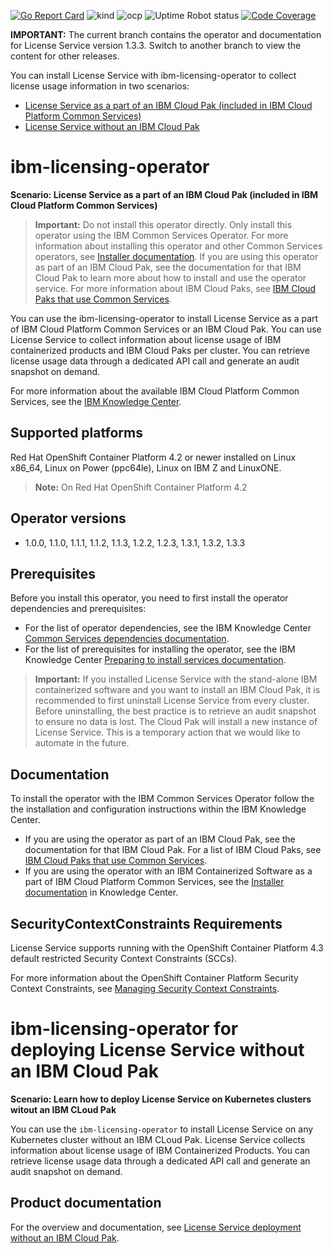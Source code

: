 [![Go Report Card](https://goreportcard.com/badge/github.com/IBM/ibm-licensing-operator)](https://goreportcard.com/report/github.com/IBM/ibm-licensing-operator)
![kind](https://github.com/IBM/ibm-licensing-operator/workflows/kind/badge.svg)
![ocp](https://github.com/IBM/ibm-licensing-operator/workflows/ocp/badge.svg)
<img alt="Uptime Robot status" src="https://img.shields.io/uptimerobot/status/m786127186-a86f251061d6fd7958c67707?label=OCP%20test%20cluster">
[![Code Coverage](https://codecov.io/gh/IBM/ibm-licensing-operator/branch/master/graphs/badge.svg?branch=master)](https://codecov.io/gh/IBM/ibm-licensing-operator?branch=master)

**IMPORTANT:** The current branch contains the operator and documentation for License Service version 1.3.3. Switch to another branch to view the content for other releases.

You can install License Service with ibm-licensing-operator to collect license usage information in two scenarios:

- [License Service as a part of an IBM Cloud Pak (included in IBM Cloud Platform Common Services)](#ibm-licensing-operator)
- [License Service without an IBM Cloud Pak](#ibm-licensing-operator-for-deploying-license-service-without-an-ibm-cloud-pak)

# ibm-licensing-operator

<b>Scenario: License Service as a part of an IBM Cloud Pak (included in IBM Cloud Platform Common Services)</b>

> **Important:** Do not install this operator directly. Only install this operator using the IBM Common Services Operator. For more information about installing this operator and other Common Services operators, see [Installer documentation](http://ibm.biz/cpcs_opinstall). If you are using this operator as part of an IBM Cloud Pak, see the documentation for that IBM Cloud Pak to learn more about how to install and use the operator service. For more information about IBM Cloud Paks, see [IBM Cloud Paks that use Common Services](http://ibm.biz/cpcs_cloudpaks).

You can use the ibm-licensing-operator to install License Service as a part of IBM Cloud Platform Common Services or an IBM Cloud Pak. You can use License Service to collect information about license usage of IBM containerized products and IBM Cloud Paks per cluster. You can retrieve license usage data through a dedicated API call and generate an audit snapshot on demand.

For more information about the available IBM Cloud Platform Common Services, see the [IBM Knowledge Center](http://ibm.biz/cpcsdocs).

## Supported platforms

Red Hat OpenShift Container Platform 4.2 or newer installed on Linux x86_64, Linux on Power (ppc64le), Linux on IBM Z and LinuxONE.

> **Note:** On Red Hat OpenShift Container Platform 4.2

## Operator versions

- 1.0.0, 1.1.0, 1.1.1, 1.1.2, 1.1.3, 1.2.2, 1.2.3, 1.3.1, 1.3.2, 1.3.3

## Prerequisites

Before you install this operator, you need to first install the operator dependencies and prerequisites:

- For the list of operator dependencies, see the IBM Knowledge Center [Common Services dependencies documentation](http://ibm.biz/cpcs_opdependencies).
- For the list of prerequisites for installing the operator, see the IBM Knowledge Center [Preparing to install services documentation](http://ibm.biz/cpcs_opinstprereq).

> **Important:** If you installed License Service with the stand-alone IBM containerized software and you want to install an IBM Cloud Pak, it is recommended to first uninstall License Service from every cluster. Before uninstalling, the best practice is to retrieve an audit snapshot to ensure no data is lost. The Cloud Pak will install a new instance of License Service. This is a temporary action that we would like to automate in the future.

## Documentation

To install the operator with the IBM Common Services Operator follow the the installation and configuration instructions within the IBM Knowledge Center.

- If you are using the operator as part of an IBM Cloud Pak, see the documentation for that IBM Cloud Pak. For a list of IBM Cloud Paks, see [IBM Cloud Paks that use Common Services](http://ibm.biz/cpcs_cloudpaks).
- If you are using the operator with an IBM Containerized Software as a part of IBM Cloud Platform Common Services, see the [Installer documentation](http://ibm.biz/cpcs_opinstall) in Knowledge Center.

## SecurityContextConstraints Requirements

License Service supports running with the OpenShift Container Platform 4.3 default restricted Security Context Constraints (SCCs).

For more information about the OpenShift Container Platform Security Context Constraints, see [Managing Security Context Constraints](https://docs.openshift.com/container-platform/4.3/authentication/managing-security-context-constraints.html).

# ibm-licensing-operator for deploying License Service without an IBM Cloud Pak

<!--- This documentation is linked under the following short link: https://ibm.biz/license_service4containers. If content is moved update the link through the: Hybrid Cloud ID Team
--->

<b>Scenario: Learn how to deploy License Service on Kubernetes clusters witout an IBM CLoud Pak</b>

You can use the `ibm-licensing-operator` to install License Service on any Kubernetes cluster without an IBM CLoud Pak. License Service collects information about license usage of IBM Containerized Products. You can retrieve license usage data through a dedicated API call and generate an audit snapshot on demand.

## Product documentation

For the overview and documentation, see [License Service deployment without an IBM Cloud Pak](docs/License_Service_main.md).

<!---
- [Preparing for installation](docs/Preparing_for_installation.md)
  - [Supported platforms](docs/Preparing_for_installation.md#supported-platforms)
  - [Operator versions](docs/Preparing_for_installation.md#operator-versions)
- [Installing License Service](docs/Installation_scenarios.md)
    - [Automatically installing ibm-licensing-operator with a stand-alone IBM Containerized Software using Operator Lifecycle Manager (OLM)](docs/Automatic_installation.md)
    - [Manually installing License Service on OCP 4.2+](docs/Install_on_OCP.md)
    - [Manually installing License Service on Kubernetes from scratch with `kubectl`](docs/Install_from_scratch.md)
    - [Offline installation](docs/Install_offline.md)
- [Configuration](docs/Configuration.md)
  - [Configuring ingress](docs/Configuration.md#configuring-ingress)
  - [Checking License Service components](docs/Configuration.md#checking-license-service-components)
  - [Using custom certificates](docs/Configuration.md#using-custom-certificates)
  - [Cleaning existing License Service dependencies](docs/Configuration.md#cleaning-existing-license-service-dependencies)
- [Retrieving license usage data from the cluster](docs/Retrieving_data.md)
  - [Available APIs](docs/Retrieving_data.md#available-apis)
  - [Tracking license usage in multicluster environment](docs/Retrieving_data.md#tracking-license-usage-in-multicluster-environment)
- [Uninstalling License Service from a Kubernetes cluster](docs/Uninstalling.md)
- [Troubleshooting](docs/Troubleshooting.md)
  - [Preparing resources for offline installation without git](docs/Troubleshooting.md#prepareing-resources-for-offline-installation-without-git)
--->



